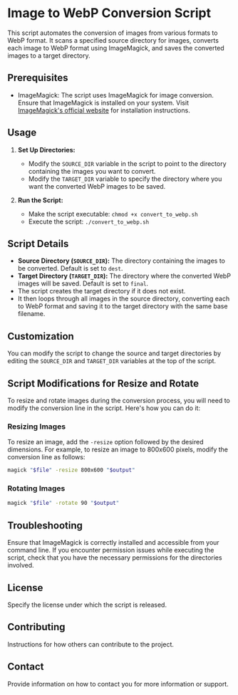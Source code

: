 # Image to WebP Conversion Script

This script automates the conversion of images from various formats to WebP format. It scans a specified source directory for images, converts each image to WebP format using ImageMagick, and saves the converted images to a target directory.

## Prerequisites

- ImageMagick: The script uses ImageMagick for image conversion. Ensure that ImageMagick is installed on your system. Visit [ImageMagick's official website](https://imagemagick.org) for installation instructions.

## Usage

1. **Set Up Directories:**
   - Modify the `SOURCE_DIR` variable in the script to point to the directory containing the images you want to convert.
   - Modify the `TARGET_DIR` variable to specify the directory where you want the converted WebP images to be saved.

2. **Run the Script:**
   - Make the script executable: `chmod +x convert_to_webp.sh`
   - Execute the script: `./convert_to_webp.sh`

## Script Details

- **Source Directory (`SOURCE_DIR`):** The directory containing the images to be converted. Default is set to `dest`.
- **Target Directory (`TARGET_DIR`):** The directory where the converted WebP images will be saved. Default is set to `final`.
- The script creates the target directory if it does not exist.
- It then loops through all images in the source directory, converting each to WebP format and saving it to the target directory with the same base filename.

## Customization

You can modify the script to change the source and target directories by editing the `SOURCE_DIR` and `TARGET_DIR` variables at the top of the script.
## Script Modifications for Resize and Rotate

To resize and rotate images during the conversion process, you will need to modify the conversion line in the script. Here's how you can do it:

### Resizing Images

To resize an image, add the `-resize` option followed by the desired dimensions. For example, to resize an image to 800x600 pixels, modify the conversion line as follows:

```bash
magick "$file" -resize 800x600 "$output"
```

### Rotating Images

```bash
magick "$file" -rotate 90 "$output"
```
## Troubleshooting

Ensure that ImageMagick is correctly installed and accessible from your command line. If you encounter permission issues while executing the script, check that you have the necessary permissions for the directories involved.

## License

Specify the license under which the script is released.

## Contributing

Instructions for how others can contribute to the project.

## Contact

Provide information on how to contact you for more information or support.
